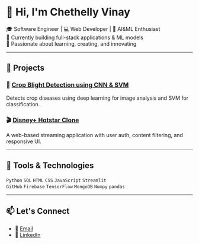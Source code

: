 # 👋 Hi, I'm Chethelly Vinay

🎓 Software Engineer | 💻 Web Developer | 🤖 AI&ML Enthusiast  
🌱 Currently building full-stack applications & ML models  
🚀 Passionate about learning, creating, and innovating

---

## 📌 Projects

### 🌾 [Crop Blight Detection using CNN & SVM](https://github.com/ChethellyVinay/crop-blight-cnn-svm)
Detects crop diseases using deep learning for image analysis and SVM for classification.

### 🎬 [Disney+ Hotstar Clone](https://github.com/ChethellyVinay/hotstar-clone-webapp)
A web-based streaming application with user auth, content filtering, and responsive UI.

---

## 🧰 Tools & Technologies
`Python` `SQL` `HTML` `CSS` `JavaScript` `Streamlit`  
`GitHub` `Firebase` `TensorFlow` `MongoDB` `Numpy` `pandas`

---

## 📫 Let's Connect
- 📧 [Email](mailto:vinayreddy70661@gmail.com)
- 💼 [LinkedIn](https://www.linkedin.com/in/vinayreddy-chethelly)
